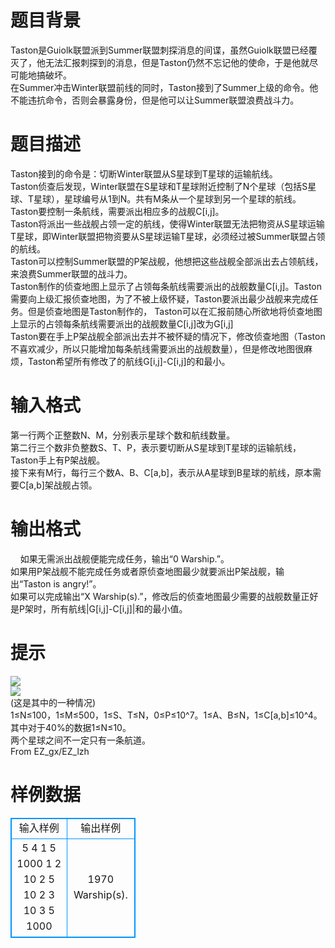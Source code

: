 # 

 
 # 题目背景 
Taston是Guiolk联盟派到Summer联盟刺探消息的间谍，虽然Guiolk联盟已经覆灭了，他无法汇报刺探到的消息，但是Taston仍然不忘记他的使命，于是他就尽可能地搞破坏。<BR>在Summer冲击Winter联盟前线的同时，Taston接到了Summer上级的命令。他不能违抗命令，否则会暴露身份，但是他可以让Summer联盟浪费战斗力。<BR> 

 
 # 题目描述 
Taston接到的命令是：切断Winter联盟从S星球到T星球的运输航线。<BR>Taston侦查后发现，Winter联盟在S星球和T星球附近控制了N个星球（包括S星球、T星球），星球编号从1到N。共有M条从一个星球到另一个星球的航线。Taston要控制一条航线，需要派出相应多的战舰C[i,j]。<BR>Taston将派出一些战舰占领一定的航线，使得Winter联盟无法把物资从S星球运输T星球，即Winter联盟把物资要从S星球运输T星球，必须经过被Summer联盟占领的航线。<BR>Taston可以控制Summer联盟的P架战舰，他想把这些战舰全部派出去占领航线，来浪费Summer联盟的战斗力。<BR>Taston制作的侦查地图上显示了占领每条航线需要派出的战舰数量C[i,j]。Taston需要向上级汇报侦查地图，为了不被上级怀疑，Taston要派出最少战舰来完成任务。但是侦查地图是Taston制作的，&nbsp;Taston可以在汇报前随心所欲地将侦查地图上显示的占领每条航线需要派出的战舰数量C[i,j]改为G[i,j]<BR>Taston要在手上P架战舰全部派出去并不被怀疑的情况下，修改侦查地图（Taston不喜欢减少，所以只能增加每条航线需要派出的战舰数量），但是修改地图很麻烦，Taston希望所有修改了的航线G[i,j]-C[i,j]的和最小。<BR> 

 
 # 输入格式 
第一行两个正整数N、M，分别表示星球个数和航线数量。<BR>第二行三个数非负整数S、T、P，表示要切断从S星球到T星球的运输航线，Taston手上有P架战舰。<BR>接下来有M行，每行三个数A、B、C[a,b]，表示从A星球到B星球的航线，原本需要C[a,b]架战舰占领。<BR> 

 
 # 输出格式 
&nbsp;&nbsp;&nbsp;&nbsp;如果无需派出战舰便能完成任务，输出“0&nbsp;Warship.”。<BR>如果用P架战舰不能完成任务或者原侦查地图最少就要派出P架战舰，输出“Taston&nbsp;is&nbsp;angry!”。<BR>如果可以完成输出“X&nbsp;Warship(s).”，修改后的侦查地图最少需要的战舰数量正好是P架时，所有航线|G[i,j]-C[i,j]|和的最小值。<BR> 

 
 # 提示 
<img src="/source/joyoi/tyvj-1302/img/aHR0cDovL3d3dy5qb3lvaS5jbi9wcm9ibGVtL3R5dmotMTMwMi9odHRwOi8vdHl2ai5jcHd6LmNuL1Byb2JsZW1JbWcvUDEzMDItMS5ibXA=.bmp" border=0 align=middle><BR><img src="/source/joyoi/tyvj-1302/img/aHR0cDovL3d3dy5qb3lvaS5jbi9wcm9ibGVtL3R5dmotMTMwMi9odHRwOi8vdHl2ai5jcHd6LmNuL1Byb2JsZW1JbWcvcDEzMDItMi5ibXA=.bmp" border=0 align=middle><BR>(这是其中的一种情况)<BR>1≤N≤100，1≤M≤500，1≤S、T≤N，0≤P≤10^7。1≤A、B≤N，1≤C[a,b]≤10^4。<BR>其中对于40%的数据1≤N≤10。<BR>两个星球之间不一定只有一条航道。<BR>From&nbsp;EZ_gx/EZ_lzh 
# 样例数据
<style>
        table,table tr th, table tr td { border:1px solid #0094ff; }
        table { width: 200px; min-height: 25px; line-height: 25px; text-align: center; border-collapse: collapse;}   
    </style>
<table>
	<tr>
		<td>输入样例</td>
		<td>输出样例</td>
	</tr>
<tr><td>5 4
1 5 1000
1 2 10
2 5 10
2 3 10
3 5 1000
</td><td>1970 Warship(s).
</td></tr></table>
